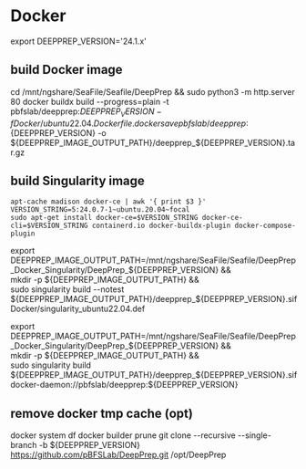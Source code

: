 # Docker
export DEEPPREP_VERSION='24.1.x'

## build Docker image
cd /mnt/ngshare/SeaFile/Seafile/DeepPrep && sudo python3 -m http.server 80
docker buildx build --progress=plain -t pbfslab/deepprep:${DEEPPREP_VERSION} -f Docker/ubuntu22.04.Dockerfile .
docker save pbfslab/deepprep:${DEEPPREP_VERSION} -o ${DEEPPREP_IMAGE_OUTPUT_PATH}/deepprep_${DEEPPREP_VERSION}.tar.gz

## build Singularity image
```
apt-cache madison docker-ce | awk '{ print $3 }'
VERSION_STRING=5:24.0.7-1~ubuntu.20.04~focal
sudo apt-get install docker-ce=$VERSION_STRING docker-ce-cli=$VERSION_STRING containerd.io docker-buildx-plugin docker-compose-plugin
```

export DEEPPREP_IMAGE_OUTPUT_PATH=/mnt/ngshare/SeaFile/Seafile/DeepPrep_Docker_Singularity/DeepPrep_${DEEPPREP_VERSION} && \
mkdir -p ${DEEPPREP_IMAGE_OUTPUT_PATH} && \
sudo singularity build --notest ${DEEPPREP_IMAGE_OUTPUT_PATH}/deepprep_${DEEPPREP_VERSION}.sif Docker/singularity_ubuntu22.04.def

export DEEPPREP_IMAGE_OUTPUT_PATH=/mnt/ngshare/SeaFile/Seafile/DeepPrep_Docker_Singularity/DeepPrep_${DEEPPREP_VERSION} && \
mkdir -p ${DEEPPREP_IMAGE_OUTPUT_PATH} && \
sudo singularity build ${DEEPPREP_IMAGE_OUTPUT_PATH}/deepprep_${DEEPPREP_VERSION}.sif docker-daemon://pbfslab/deepprep:${DEEPPREP_VERSION}

## remove docker tmp cache (opt)
docker system df
docker builder prune
git clone --recursive --single-branch -b ${DEEPPREP_VERSION} https://github.com/pBFSLab/DeepPrep.git /opt/DeepPrep
